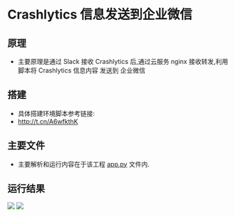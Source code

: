 # Crashlytics 信息发送到企业微信
## 原理

* 主要原理是通过 Slack 接收 Crashlytics 后,通过云服务 nginx 接收转发,利用脚本将 Crashlytics 信息内容 发送到 企业微信

## 搭建
* 具体搭建环境脚本参考链接:
* http://t.cn/A6wfkthK

## 主要文件
* 主要解析和运行内容在于该工程 [app.py](https://github.com/Formerly/SlackWechatBot/blob/master/app.py) 文件内.

## 运行结果
![](https://i.imgur.com/2GLCeYs.jpg)
![](https://i.imgur.com/yCm29Bi.jpg)



